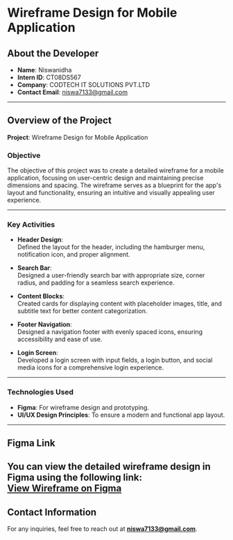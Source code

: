 # Wireframe Design for Mobile Application

## About the Developer
- **Name**: Niswanidha
- **Intern ID**: CT08DS567 
- **Company**: CODTECH IT SOLUTIONS PVT.LTD  
- **Contact Email**: niswa7133@gmail.com  

---

## Overview of the Project

**Project**: Wireframe Design for Mobile Application  

### Objective  
The objective of this project was to create a detailed wireframe for a mobile application, focusing on user-centric design and maintaining precise dimensions and spacing. The wireframe serves as a blueprint for the app's layout and functionality, ensuring an intuitive and visually appealing user experience.

---

### Key Activities  
- **Header Design**:  
  Defined the layout for the header, including the hamburger menu, notification icon, and proper alignment.  

- **Search Bar**:  
  Designed a user-friendly search bar with appropriate size, corner radius, and padding for a seamless search experience.  

- **Content Blocks**:  
  Created cards for displaying content with placeholder images, title, and subtitle text for better content categorization.  

- **Footer Navigation**:  
  Designed a navigation footer with evenly spaced icons, ensuring accessibility and ease of use.  

- **Login Screen**:  
  Developed a login screen with input fields, a login button, and social media icons for a comprehensive login experience.  

---

### Technologies Used  
- **Figma**: For wireframe design and prototyping.  
- **UI/UX Design Principles**: To ensure a modern and functional app layout.
  
---

## Figma Link  
You can view the detailed wireframe design in Figma using the following link:  
[**View Wireframe on Figma**](https://www.figma.com/design/Q6ohwSTdanAfd654PSu6LN/task1?node-id=0-1&t=lKkiMXDBXFpmvoB4-1)
---

## Contact Information  
For any inquiries, feel free to reach out at **niswa7133@gmail.com**.
